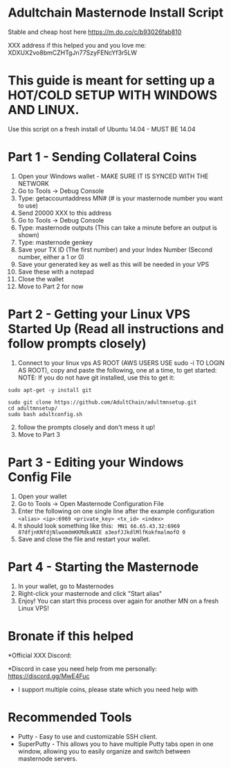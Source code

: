 # Adultchain Masternode Install Script

Stable and cheap host here https://m.do.co/c/b93026fab810

XXX address if this helped you and you love me: XDXUX2vo8bmCZHTgJn77SzyFENcYf3r5LW

# This guide is meant for setting up a HOT/COLD SETUP WITH WINDOWS AND LINUX.

Use this script on a fresh install of Ubuntu 14.04 - MUST BE 14.04

# Part 1 - Sending Collateral Coins

1. Open your Windows wallet - MAKE SURE IT IS SYNCED WITH THE NETWORK
2. Go to Tools -> Debug Console
3. Type: getaccountaddress MN# (# is your masternode number you want to use)
4. Send 20000 XXX to this address
5. Go to Tools -> Debug Console
6. Type: masternode outputs (This can take a minute before an output is shown)
7. Type: masternode genkey
7. Save your TX ID (The first number) and your Index Number (Second number, either a 1 or 0)
8. Save your generated key as well as this will be needed in your VPS
9. Save these with a notepad
10. Close the wallet
11. Move to Part 2 for now

# Part 2 - Getting your Linux VPS Started Up (Read all instructions and follow prompts closely)

1. Connect to your linux vps AS ROOT (AWS USERS USE sudo -i TO LOGIN AS ROOT), copy and paste the following, one at a time, to get started:
NOTE: If you do not have git installed, use this to get it:
```
sudo apt-get -y install git
```
```
sudo git clone https://github.com/AdultChain/adultmnsetup.git
cd adultmnsetup/  
sudo bash adultconfig.sh
```
2. follow the prompts closely and don't mess it up!
3. Move to Part 3

# Part 3 - Editing your Windows Config File

1. Open your wallet
2. Go to Tools -> Open Masternode Configuration File
3. Enter the following on one single line after the example configuration
```<alias> <ip>:6969 <private_key> <tx_id> <index>```
4. It should look something like this:
``` MN1 66.65.43.32:6969 87dfjnKNfdjNlwomdmKKMdkaNIE a3eofJJkdlMlfKokfmalmofO 0```
5. Save and close the file and restart your wallet.

# Part 4 - Starting the Masternode

1. In your wallet, go to Masternodes
2. Right-click your masternode and click "Start alias"
3. Enjoy!  You can start this process over again for another MN on a fresh Linux VPS!

# Bronate if this helped

*Official XXX Discord: 

*Discord in case you need help from me personally: https://discord.gg/MwE4Fuc
  - I support multiple coins, please state which you need help with


# Recommended Tools

- Putty - Easy to use and customizable SSH client.
- SuperPutty - This allows you to have multiple Putty tabs open in one window, allowing you to easily organize and switch between masternode servers.


